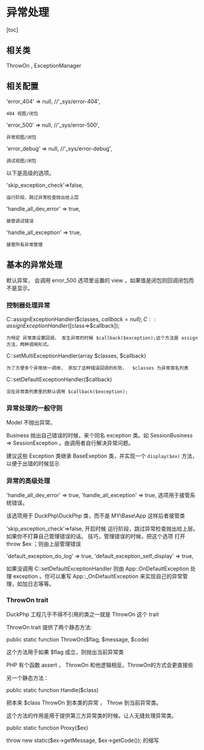 # 异常处理
[toc]
## 相关类

ThrowOn ,
ExceptionManager

## 相关配置

'error_404' => null,          //'_sys/error-404',

    404 视图/闭包
'error_500' => null,          //'_sys/error-500',

    异常视图/闭包
'error_debug' => null,        //'_sys/error-debug',

    调试视图/闭包

以下是高级的选项。

'skip_exception_check'=>false,

    运行阶段，跳过异常检查抛出给上层
'handle_all_dev_error' => true,

    接管调试错误
'handle_all_exception' => true,

    接管所有异常管理

## 基本的异常处理

默认异常， 会调用 error_500 选项里设置的 view ，如果值是闭包则回调闭包而不是显示。

### 控制器处理异常

C::assignExceptionHandler($classes, $callback = null);
C::assignExceptionHandler([$class=>$callback]);

    为特定 异常类设置回调， 发生异常的时候 $callback($exception);这个方法是 assign 方法，两种调用形式。

C::setMultiExceptionHandler(array $classes, $callback)

    为了方便多个异常统一调用， 添加了这种错误回调的形势，  $classes 为异常类名列表
C::setDefaultExceptionHandler($callback)

    没在异常类列表里的默认调用 $callback($exception);

### 异常处理的一般守则

Model 不抛出异常。

Business 抛出自己错误的时候，来个同名 exception 类。如 SessionBusiness => SessionException 。由调用者自行解决异常问题。

建议这些 Exception 类继承  BaseExeption 类，并实现一个 `display($ex)` 方法，以便于出错的时候显示

### 异常的高级处理

'handle_all_dev_error' => true, 'handle_all_exception' => true, 选项用于接管系统错误。

该选项用于 DuckPhp\DuckPhp 类，而不是 MY\Base\App 这样后者接管类

'skip_exception_check'=>false, 开启时候 运行阶段，跳过异常检查抛出给上层。如果你不打算自己管理错误的话。 技巧，管理错误的时候，把这个选项 打开 throw $ex ；则由上层管理错误
    
'default_exception_do_log' => true,
'default_exception_self_display' => true,

如果没调用 C::setDefaultExceptionHandler  则由 App::OnDefaultException 处理 exception 。你可以重写 App::\_OnDefaultException 来实现自己的异常管理，如加日志等等。

### ThrowOn trait

DuckPhp 工程几乎不得不引用的类之一就是 ThrowOn 这个 trait

ThrowOn trait 提供了两个静态方法:

public static function ThrowOn($flag, $message, $code)

这个方法用于如果 $flag 成立，则抛出当前异常类

PHP 有个函数 assert ， ThrowOn 和他逻辑相反。ThrowOn的方式会更直接些


另一个静态方法：

public static function Handle($class)

把本来 $class ThrowOn 到本类的异常 ， Throw 到当前异常类。

这个方法的作用是用于提供第三方异常类的时候。让人无缝处理异常类。

public static function Proxy($ex)
        
throw new static($ex->getMessage, $ex->getCode()); 的缩写
